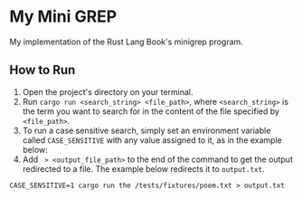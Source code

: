 # My Mini GREP

My implementation of the Rust Lang Book's minigrep program.

## How to Run

1. Open the project's directory on your terminal.
2. Run `cargo run <search_string> <file_path>`, where `<search_string>` is the term you want to search for in the content of the file specified by `<file_path>`.
3. To run a case sensitive search, simply set an environment variable called `CASE_SENSITIVE` with any value assigned to it, as in the example below:
4. Add ` > <output_file_path>` to the end of the command to get the output redirected to a file. The example below redirects it to `output.txt`.

```
CASE_SENSITIVE=1 cargo run the /tests/fixtures/poem.txt > output.txt
```